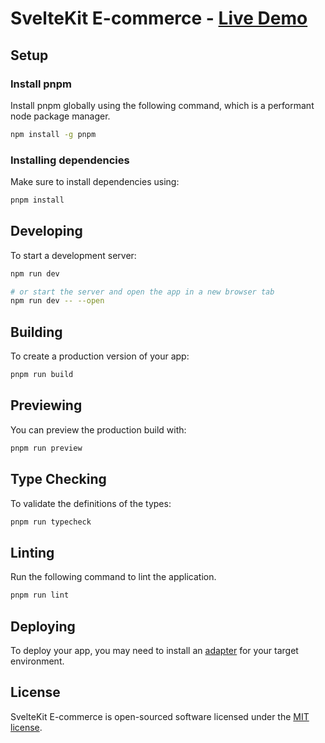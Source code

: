 # SvelteKit E-commerce - [Live Demo](https://sveltekit-ecommerce-furqanramzan.vercel.app)

## Setup

### Install pnpm

Install pnpm globally using the following command, which is a performant node package manager.

```sh
npm install -g pnpm
```

### Installing dependencies

Make sure to install dependencies using:

```sh
pnpm install
```

## Developing

To start a development server:

```bash
npm run dev

# or start the server and open the app in a new browser tab
npm run dev -- --open
```

## Building

To create a production version of your app:

```bash
pnpm run build
```

## Previewing

You can preview the production build with:

```sh
pnpm run preview
```

## Type Checking

To validate the definitions of the types:

```bash
pnpm run typecheck
```

## Linting

Run the following command to lint the application.

```bash
pnpm run lint
```

## Deploying

To deploy your app, you may need to install an [adapter](https://kit.svelte.dev/docs/adapters) for your target environment.

## License

SvelteKit E-commerce is open-sourced software licensed under the [MIT license](https://opensource.org/licenses/MIT).

